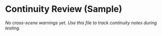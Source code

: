 # Continuity Review (Sample)

_No cross-scene warnings yet. Use this file to track continuity notes during testing._
